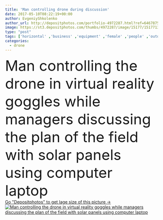 ```yaml
---
title: 'Man controlling drone during discussion'
date: 2017-05-10T08:22:19+00:00
author: EvgeniyShkolenko
author_url: http://depositphotos.com/portfolio-4972287.html?ref=64678756
image: https://st3.depositphotos.com/thumbs/4972287/image/15177/151771352/api_thumb_450.jpg?forcejpeg=true
type: "post"
tags: ['horizontal' ,'business' ,'equipment' ,'female' ,'people' ,'outdoors' ,'energy' ,'solar' ,'male' ,'man' ,'industrial' ,'architecture' ,'building' ,'construction' ,'corporate' ,'industry' ,'woman' ,'working' ,'talking' ,'manager' ,'panel' ,'development' ,'occupation' ,'professional' ,'work' ,'job' ,'project' ,'profession' ,'site' ,'plan' ,'team' ,'architect' ,'worker' ,'headset' ,'builder' ,'teamwork' ,'engineer' ,'workplace' ,'contractor' ,'showing' ,'partnership' ,'blueprint' ,'renewable' ,'discussing' ,'expert' ,'supervisor' ,'drone' ,'solar management' ]
categories: 
  - drone
---
```

<div aling="center">
            <font size="60"> Man controlling the drone in virtual reality goggles while managers discussing the plan of the field with solar panels using computer laptop</font>   
</div>
<div>
    <a href='https://depositphotos.com/151771352/stock-photo-man-controlling-drone-during-discussion.html?ref=64678756' target=_blank > Go "Depositphotos" to get lage size of this picture ->
        <img href='https://depositphotos.com/151771352/stock-photo-man-controlling-drone-during-discussion.html?ref=64678756' src='https://st3.depositphotos.com/4972287/15177/i/950/depositphotos_151771352-stock-photo-man-controlling-drone-during-discussion.jpg?forcejpeg=true' alt='Man controlling the drone in virtual reality goggles while managers discussing the plan of the field with solar panels using computer laptop' >
    </a>
</div>

